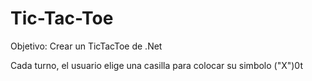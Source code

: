 # Tic-Tac-Toe

Objetivo: Crear un TicTacToe de .Net

Cada turno, el usuario elige una casilla para colocar su simbolo ("X")0t